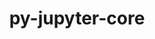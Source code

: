 ---
title: "py-jupyter-core"
layout: cache
categories: [package, develop]
meta: {"compilers": ["gcc@=11.1.0", "gcc@=11.4.0", "gcc@=7.3.1", "gcc@=9.4.0", "oneapi@=2024.2.1"], "num_specs": 51, "num_specs_by_stack": {"aws-isc": 1, "aws-isc-aarch64": 1, "data-vis-sdk": 4, "e4s": 16, "e4s-neoverse-v2": 7, "e4s-neoverse_v1": 6, "e4s-oneapi": 13, "e4s-power": 3, "root": 51}, "oss": ["amzn2", "ubuntu20.04", "ubuntu22.04"], "platforms": ["linux"], "stacks": ["aws-isc", "aws-isc-aarch64", "data-vis-sdk", "e4s", "e4s-neoverse-v2", "e4s-neoverse_v1", "e4s-oneapi", "e4s-power", "root"], "targets": ["aarch64", "neoverse_v1", "neoverse_v2", "ppc64le", "x86_64_v3"], "versions": ["5.3.0"]}
spec_details: [{"compiler": "gcc@=11.4.0", "hash": "2l5jg6hst2xm2lysrk3ddhqkapaknoa6", "os": "ubuntu22.04", "platform": "linux", "size": "-", "stacks": ["e4s", "root"], "tarball": "https://binaries.spack.io/develop/build_cache/linux-ubuntu22.04-x86_64_v3/gcc-11.4.0/py-jupyter-core-5.3.0/linux-ubuntu22.04-x86_64_v3-gcc-11.4.0-py-jupyter-core-5.3.0-2l5jg6hst2xm2lysrk3ddhqkapaknoa6.spack", "target": "x86_64_v3", "variants": ["build_system=python_pip"], "versions": ["5.3.0"]}, {"compiler": "gcc@=7.3.1", "hash": "2qvni7enbbk2uwpa664zs24nxqjybqzt", "os": "amzn2", "platform": "linux", "size": "-", "stacks": ["aws-isc", "root"], "tarball": "https://binaries.spack.io/develop/build_cache/linux-amzn2-x86_64_v3/gcc-7.3.1/py-jupyter-core-5.3.0/linux-amzn2-x86_64_v3-gcc-7.3.1-py-jupyter-core-5.3.0-2qvni7enbbk2uwpa664zs24nxqjybqzt.spack", "target": "x86_64_v3", "variants": ["build_system=python_pip"], "versions": ["5.3.0"]}, {"compiler": "gcc@=11.1.0", "hash": "3cuhw7bcb5wjptfoo5knic6x5xjsw34a", "os": "ubuntu20.04", "platform": "linux", "size": "-", "stacks": ["data-vis-sdk", "root"], "tarball": "https://binaries.spack.io/develop/build_cache/linux-ubuntu20.04-x86_64_v3/gcc-11.1.0/py-jupyter-core-5.3.0/linux-ubuntu20.04-x86_64_v3-gcc-11.1.0-py-jupyter-core-5.3.0-3cuhw7bcb5wjptfoo5knic6x5xjsw34a.spack", "target": "x86_64_v3", "variants": ["build_system=python_pip"], "versions": ["5.3.0"]}, {"compiler": "gcc@=11.4.0", "hash": "3evihzfyel2whgpazffcupdhmae56rhs", "os": "ubuntu22.04", "platform": "linux", "size": "-", "stacks": ["e4s", "root"], "tarball": "https://binaries.spack.io/develop/build_cache/linux-ubuntu22.04-x86_64_v3/gcc-11.4.0/py-jupyter-core-5.3.0/linux-ubuntu22.04-x86_64_v3-gcc-11.4.0-py-jupyter-core-5.3.0-3evihzfyel2whgpazffcupdhmae56rhs.spack", "target": "x86_64_v3", "variants": ["build_system=python_pip"], "versions": ["5.3.0"]}, {"compiler": "gcc@=11.4.0", "hash": "52riktoo2h26jvycof7zngfrz4iv3zh2", "os": "ubuntu22.04", "platform": "linux", "size": "-", "stacks": ["e4s-neoverse-v2", "root"], "tarball": "https://binaries.spack.io/develop/build_cache/linux-ubuntu22.04-neoverse_v2/gcc-11.4.0/py-jupyter-core-5.3.0/linux-ubuntu22.04-neoverse_v2-gcc-11.4.0-py-jupyter-core-5.3.0-52riktoo2h26jvycof7zngfrz4iv3zh2.spack", "target": "neoverse_v2", "variants": ["build_system=python_pip"], "versions": ["5.3.0"]}, {"compiler": "gcc@=11.4.0", "hash": "544uxfnq3275vgflbqlopfj4dimd6oz6", "os": "ubuntu22.04", "platform": "linux", "size": "-", "stacks": ["e4s-neoverse-v2", "root"], "tarball": "https://binaries.spack.io/develop/build_cache/linux-ubuntu22.04-neoverse_v2/gcc-11.4.0/py-jupyter-core-5.3.0/linux-ubuntu22.04-neoverse_v2-gcc-11.4.0-py-jupyter-core-5.3.0-544uxfnq3275vgflbqlopfj4dimd6oz6.spack", "target": "neoverse_v2", "variants": ["build_system=python_pip"], "versions": ["5.3.0"]}, {"compiler": "gcc@=11.4.0", "hash": "56qthtaecmfsfcflvxbn7lsffscf6gw3", "os": "ubuntu22.04", "platform": "linux", "size": "-", "stacks": ["e4s-neoverse_v1", "root"], "tarball": "https://binaries.spack.io/develop/build_cache/linux-ubuntu22.04-neoverse_v1/gcc-11.4.0/py-jupyter-core-5.3.0/linux-ubuntu22.04-neoverse_v1-gcc-11.4.0-py-jupyter-core-5.3.0-56qthtaecmfsfcflvxbn7lsffscf6gw3.spack", "target": "neoverse_v1", "variants": ["build_system=python_pip"], "versions": ["5.3.0"]}, {"compiler": "gcc@=11.4.0", "hash": "72ijhnui36gizsaoajntb4d36j52e6xe", "os": "ubuntu22.04", "platform": "linux", "size": "-", "stacks": ["e4s", "root"], "tarball": "https://binaries.spack.io/develop/build_cache/linux-ubuntu22.04-x86_64_v3/gcc-11.4.0/py-jupyter-core-5.3.0/linux-ubuntu22.04-x86_64_v3-gcc-11.4.0-py-jupyter-core-5.3.0-72ijhnui36gizsaoajntb4d36j52e6xe.spack", "target": "x86_64_v3", "variants": ["build_system=python_pip"], "versions": ["5.3.0"]}, {"compiler": "gcc@=11.4.0", "hash": "7dmuudchsviddyalgdawzh44soc433th", "os": "ubuntu22.04", "platform": "linux", "size": "-", "stacks": ["e4s", "root"], "tarball": "https://binaries.spack.io/develop/build_cache/linux-ubuntu22.04-x86_64_v3/gcc-11.4.0/py-jupyter-core-5.3.0/linux-ubuntu22.04-x86_64_v3-gcc-11.4.0-py-jupyter-core-5.3.0-7dmuudchsviddyalgdawzh44soc433th.spack", "target": "x86_64_v3", "variants": ["build_system=python_pip"], "versions": ["5.3.0"]}, {"compiler": "oneapi@=2024.2.1", "hash": "7s3cx66xaigtqjjpardlmummcamrehpx", "os": "ubuntu22.04", "platform": "linux", "size": "-", "stacks": ["e4s-oneapi", "root"], "tarball": "https://binaries.spack.io/develop/build_cache/linux-ubuntu22.04-x86_64_v3/oneapi-2024.2.1/py-jupyter-core-5.3.0/linux-ubuntu22.04-x86_64_v3-oneapi-2024.2.1-py-jupyter-core-5.3.0-7s3cx66xaigtqjjpardlmummcamrehpx.spack", "target": "x86_64_v3", "variants": ["build_system=python_pip"], "versions": ["5.3.0"]}, {"compiler": "gcc@=11.4.0", "hash": "7wbmlrcupgp7cobscsb7od2epz4fhddm", "os": "ubuntu22.04", "platform": "linux", "size": "-", "stacks": ["e4s-neoverse-v2", "root"], "tarball": "https://binaries.spack.io/develop/build_cache/linux-ubuntu22.04-neoverse_v2/gcc-11.4.0/py-jupyter-core-5.3.0/linux-ubuntu22.04-neoverse_v2-gcc-11.4.0-py-jupyter-core-5.3.0-7wbmlrcupgp7cobscsb7od2epz4fhddm.spack", "target": "neoverse_v2", "variants": ["build_system=python_pip"], "versions": ["5.3.0"]}, {"compiler": "gcc@=11.1.0", "hash": "b24xpx5pfl4k5asudniw4ourzcjtitua", "os": "ubuntu20.04", "platform": "linux", "size": "-", "stacks": ["data-vis-sdk", "root"], "tarball": "https://binaries.spack.io/develop/build_cache/linux-ubuntu20.04-x86_64_v3/gcc-11.1.0/py-jupyter-core-5.3.0/linux-ubuntu20.04-x86_64_v3-gcc-11.1.0-py-jupyter-core-5.3.0-b24xpx5pfl4k5asudniw4ourzcjtitua.spack", "target": "x86_64_v3", "variants": ["build_system=python_pip"], "versions": ["5.3.0"]}, {"compiler": "gcc@=11.4.0", "hash": "buzqrd6eqcdrzntvqwizivq5jrzd26ky", "os": "ubuntu22.04", "platform": "linux", "size": "-", "stacks": ["e4s-neoverse-v2", "root"], "tarball": "https://binaries.spack.io/develop/build_cache/linux-ubuntu22.04-neoverse_v2/gcc-11.4.0/py-jupyter-core-5.3.0/linux-ubuntu22.04-neoverse_v2-gcc-11.4.0-py-jupyter-core-5.3.0-buzqrd6eqcdrzntvqwizivq5jrzd26ky.spack", "target": "neoverse_v2", "variants": ["build_system=python_pip"], "versions": ["5.3.0"]}, {"compiler": "oneapi@=2024.2.1", "hash": "curjjn5icwqmdoouw6w7um2jngjf2e2m", "os": "ubuntu22.04", "platform": "linux", "size": "-", "stacks": ["e4s-oneapi", "root"], "tarball": "https://binaries.spack.io/develop/build_cache/linux-ubuntu22.04-x86_64_v3/oneapi-2024.2.1/py-jupyter-core-5.3.0/linux-ubuntu22.04-x86_64_v3-oneapi-2024.2.1-py-jupyter-core-5.3.0-curjjn5icwqmdoouw6w7um2jngjf2e2m.spack", "target": "x86_64_v3", "variants": ["build_system=python_pip"], "versions": ["5.3.0"]}, {"compiler": "gcc@=11.4.0", "hash": "e36qcvcdhsehpe336spd4n5ky6ttzfna", "os": "ubuntu22.04", "platform": "linux", "size": "-", "stacks": ["e4s-neoverse-v2", "root"], "tarball": "https://binaries.spack.io/develop/build_cache/linux-ubuntu22.04-neoverse_v2/gcc-11.4.0/py-jupyter-core-5.3.0/linux-ubuntu22.04-neoverse_v2-gcc-11.4.0-py-jupyter-core-5.3.0-e36qcvcdhsehpe336spd4n5ky6ttzfna.spack", "target": "neoverse_v2", "variants": ["build_system=python_pip"], "versions": ["5.3.0"]}, {"compiler": "gcc@=11.4.0", "hash": "e3ght3xu5a7dqndnokrzudqz5edftpws", "os": "ubuntu22.04", "platform": "linux", "size": "-", "stacks": ["e4s-neoverse_v1", "root"], "tarball": "https://binaries.spack.io/develop/build_cache/linux-ubuntu22.04-neoverse_v1/gcc-11.4.0/py-jupyter-core-5.3.0/linux-ubuntu22.04-neoverse_v1-gcc-11.4.0-py-jupyter-core-5.3.0-e3ght3xu5a7dqndnokrzudqz5edftpws.spack", "target": "neoverse_v1", "variants": ["build_system=python_pip"], "versions": ["5.3.0"]}, {"compiler": "gcc@=11.4.0", "hash": "eiysfdqwftlkupudhselvcddo5urxdii", "os": "ubuntu22.04", "platform": "linux", "size": "-", "stacks": ["e4s", "root"], "tarball": "https://binaries.spack.io/develop/build_cache/linux-ubuntu22.04-x86_64_v3/gcc-11.4.0/py-jupyter-core-5.3.0/linux-ubuntu22.04-x86_64_v3-gcc-11.4.0-py-jupyter-core-5.3.0-eiysfdqwftlkupudhselvcddo5urxdii.spack", "target": "x86_64_v3", "variants": ["build_system=python_pip"], "versions": ["5.3.0"]}, {"compiler": "gcc@=11.4.0", "hash": "elzbu7zu2u4d5i2pmankppnoutpuq264", "os": "ubuntu22.04", "platform": "linux", "size": "-", "stacks": ["e4s-neoverse_v1", "root"], "tarball": "https://binaries.spack.io/develop/build_cache/linux-ubuntu22.04-neoverse_v1/gcc-11.4.0/py-jupyter-core-5.3.0/linux-ubuntu22.04-neoverse_v1-gcc-11.4.0-py-jupyter-core-5.3.0-elzbu7zu2u4d5i2pmankppnoutpuq264.spack", "target": "neoverse_v1", "variants": ["build_system=python_pip"], "versions": ["5.3.0"]}, {"compiler": "oneapi@=2024.2.1", "hash": "ernow2dq3oudgom45iv3xxaawjy3y46d", "os": "ubuntu22.04", "platform": "linux", "size": "-", "stacks": ["e4s-oneapi", "root"], "tarball": "https://binaries.spack.io/develop/build_cache/linux-ubuntu22.04-x86_64_v3/oneapi-2024.2.1/py-jupyter-core-5.3.0/linux-ubuntu22.04-x86_64_v3-oneapi-2024.2.1-py-jupyter-core-5.3.0-ernow2dq3oudgom45iv3xxaawjy3y46d.spack", "target": "x86_64_v3", "variants": ["build_system=python_pip"], "versions": ["5.3.0"]}, {"compiler": "oneapi@=2024.2.1", "hash": "eu4bphg3uxfnfwin2g2advytsobkvzrk", "os": "ubuntu22.04", "platform": "linux", "size": "-", "stacks": ["e4s-oneapi", "root"], "tarball": "https://binaries.spack.io/develop/build_cache/linux-ubuntu22.04-x86_64_v3/oneapi-2024.2.1/py-jupyter-core-5.3.0/linux-ubuntu22.04-x86_64_v3-oneapi-2024.2.1-py-jupyter-core-5.3.0-eu4bphg3uxfnfwin2g2advytsobkvzrk.spack", "target": "x86_64_v3", "variants": ["build_system=python_pip"], "versions": ["5.3.0"]}, {"compiler": "gcc@=11.1.0", "hash": "fc7hafum3kxd6zum57pd7nyuzmw767ke", "os": "ubuntu20.04", "platform": "linux", "size": "-", "stacks": ["data-vis-sdk", "root"], "tarball": "https://binaries.spack.io/develop/build_cache/linux-ubuntu20.04-x86_64_v3/gcc-11.1.0/py-jupyter-core-5.3.0/linux-ubuntu20.04-x86_64_v3-gcc-11.1.0-py-jupyter-core-5.3.0-fc7hafum3kxd6zum57pd7nyuzmw767ke.spack", "target": "x86_64_v3", "variants": ["build_system=python_pip"], "versions": ["5.3.0"]}, {"compiler": "gcc@=11.1.0", "hash": "fv4z5ckdcxcnic7r2rg2asacye5ilfxo", "os": "ubuntu20.04", "platform": "linux", "size": "-", "stacks": ["data-vis-sdk", "root"], "tarball": "https://binaries.spack.io/develop/build_cache/linux-ubuntu20.04-x86_64_v3/gcc-11.1.0/py-jupyter-core-5.3.0/linux-ubuntu20.04-x86_64_v3-gcc-11.1.0-py-jupyter-core-5.3.0-fv4z5ckdcxcnic7r2rg2asacye5ilfxo.spack", "target": "x86_64_v3", "variants": ["build_system=python_pip"], "versions": ["5.3.0"]}, {"compiler": "oneapi@=2024.2.1", "hash": "g6lh3fbe4kzz7nazbf2bkg5zrd3w4zq6", "os": "ubuntu22.04", "platform": "linux", "size": "-", "stacks": ["e4s-oneapi", "root"], "tarball": "https://binaries.spack.io/develop/build_cache/linux-ubuntu22.04-x86_64_v3/oneapi-2024.2.1/py-jupyter-core-5.3.0/linux-ubuntu22.04-x86_64_v3-oneapi-2024.2.1-py-jupyter-core-5.3.0-g6lh3fbe4kzz7nazbf2bkg5zrd3w4zq6.spack", "target": "x86_64_v3", "variants": ["build_system=python_pip"], "versions": ["5.3.0"]}, {"compiler": "gcc@=9.4.0", "hash": "glwvpbbecaz3a44woata25umhbtesfmn", "os": "ubuntu20.04", "platform": "linux", "size": "-", "stacks": ["e4s-power", "root"], "tarball": "https://binaries.spack.io/develop/build_cache/linux-ubuntu20.04-ppc64le/gcc-9.4.0/py-jupyter-core-5.3.0/linux-ubuntu20.04-ppc64le-gcc-9.4.0-py-jupyter-core-5.3.0-glwvpbbecaz3a44woata25umhbtesfmn.spack", "target": "ppc64le", "variants": ["build_system=python_pip"], "versions": ["5.3.0"]}, {"compiler": "gcc@=11.4.0", "hash": "gspxfgruekkxad47rywtgekk2ifn4vpi", "os": "ubuntu22.04", "platform": "linux", "size": "-", "stacks": ["e4s", "root"], "tarball": "https://binaries.spack.io/develop/build_cache/linux-ubuntu22.04-x86_64_v3/gcc-11.4.0/py-jupyter-core-5.3.0/linux-ubuntu22.04-x86_64_v3-gcc-11.4.0-py-jupyter-core-5.3.0-gspxfgruekkxad47rywtgekk2ifn4vpi.spack", "target": "x86_64_v3", "variants": ["build_system=python_pip"], "versions": ["5.3.0"]}, {"compiler": "gcc@=11.4.0", "hash": "gybq4nvpkm6j7onylsfxzybx5xllyj7n", "os": "ubuntu22.04", "platform": "linux", "size": "-", "stacks": ["e4s-neoverse-v2", "root"], "tarball": "https://binaries.spack.io/develop/build_cache/linux-ubuntu22.04-neoverse_v2/gcc-11.4.0/py-jupyter-core-5.3.0/linux-ubuntu22.04-neoverse_v2-gcc-11.4.0-py-jupyter-core-5.3.0-gybq4nvpkm6j7onylsfxzybx5xllyj7n.spack", "target": "neoverse_v2", "variants": ["build_system=python_pip"], "versions": ["5.3.0"]}, {"compiler": "gcc@=11.4.0", "hash": "hrbr4wg77dxq7ha3xon5qh463k5zhof4", "os": "ubuntu22.04", "platform": "linux", "size": "-", "stacks": ["e4s", "root"], "tarball": "https://binaries.spack.io/develop/build_cache/linux-ubuntu22.04-x86_64_v3/gcc-11.4.0/py-jupyter-core-5.3.0/linux-ubuntu22.04-x86_64_v3-gcc-11.4.0-py-jupyter-core-5.3.0-hrbr4wg77dxq7ha3xon5qh463k5zhof4.spack", "target": "x86_64_v3", "variants": ["build_system=python_pip"], "versions": ["5.3.0"]}, {"compiler": "gcc@=11.4.0", "hash": "hu2zgihherts2bjhb47g2xwz2f2mxap4", "os": "ubuntu22.04", "platform": "linux", "size": "-", "stacks": ["e4s", "root"], "tarball": "https://binaries.spack.io/develop/build_cache/linux-ubuntu22.04-x86_64_v3/gcc-11.4.0/py-jupyter-core-5.3.0/linux-ubuntu22.04-x86_64_v3-gcc-11.4.0-py-jupyter-core-5.3.0-hu2zgihherts2bjhb47g2xwz2f2mxap4.spack", "target": "x86_64_v3", "variants": ["build_system=python_pip"], "versions": ["5.3.0"]}, {"compiler": "oneapi@=2024.2.1", "hash": "igfwvp4ktkavlq3et3mmzeomdsjyq2ot", "os": "ubuntu22.04", "platform": "linux", "size": "-", "stacks": ["e4s-oneapi", "root"], "tarball": "https://binaries.spack.io/develop/build_cache/linux-ubuntu22.04-x86_64_v3/oneapi-2024.2.1/py-jupyter-core-5.3.0/linux-ubuntu22.04-x86_64_v3-oneapi-2024.2.1-py-jupyter-core-5.3.0-igfwvp4ktkavlq3et3mmzeomdsjyq2ot.spack", "target": "x86_64_v3", "variants": ["build_system=python_pip"], "versions": ["5.3.0"]}, {"compiler": "oneapi@=2024.2.1", "hash": "jrkyofi6vrjdqgt22hs67btp6b2lnw4q", "os": "ubuntu22.04", "platform": "linux", "size": "-", "stacks": ["e4s-oneapi", "root"], "tarball": "https://binaries.spack.io/develop/build_cache/linux-ubuntu22.04-x86_64_v3/oneapi-2024.2.1/py-jupyter-core-5.3.0/linux-ubuntu22.04-x86_64_v3-oneapi-2024.2.1-py-jupyter-core-5.3.0-jrkyofi6vrjdqgt22hs67btp6b2lnw4q.spack", "target": "x86_64_v3", "variants": ["build_system=python_pip"], "versions": ["5.3.0"]}, {"compiler": "gcc@=11.4.0", "hash": "lby66alf5hvj4wqfvj3rv4ebiqoom3n6", "os": "ubuntu22.04", "platform": "linux", "size": "-", "stacks": ["e4s", "root"], "tarball": "https://binaries.spack.io/develop/build_cache/linux-ubuntu22.04-x86_64_v3/gcc-11.4.0/py-jupyter-core-5.3.0/linux-ubuntu22.04-x86_64_v3-gcc-11.4.0-py-jupyter-core-5.3.0-lby66alf5hvj4wqfvj3rv4ebiqoom3n6.spack", "target": "x86_64_v3", "variants": ["build_system=python_pip"], "versions": ["5.3.0"]}, {"compiler": "gcc@=11.4.0", "hash": "lybq7n56a47jzlpls6dmi4q2fjojrteb", "os": "ubuntu22.04", "platform": "linux", "size": "-", "stacks": ["e4s", "root"], "tarball": "https://binaries.spack.io/develop/build_cache/linux-ubuntu22.04-x86_64_v3/gcc-11.4.0/py-jupyter-core-5.3.0/linux-ubuntu22.04-x86_64_v3-gcc-11.4.0-py-jupyter-core-5.3.0-lybq7n56a47jzlpls6dmi4q2fjojrteb.spack", "target": "x86_64_v3", "variants": ["build_system=python_pip"], "versions": ["5.3.0"]}, {"compiler": "oneapi@=2024.2.1", "hash": "mde6nta3byxs6kynfxhwgk3crrkiceib", "os": "ubuntu22.04", "platform": "linux", "size": "-", "stacks": ["e4s-oneapi", "root"], "tarball": "https://binaries.spack.io/develop/build_cache/linux-ubuntu22.04-x86_64_v3/oneapi-2024.2.1/py-jupyter-core-5.3.0/linux-ubuntu22.04-x86_64_v3-oneapi-2024.2.1-py-jupyter-core-5.3.0-mde6nta3byxs6kynfxhwgk3crrkiceib.spack", "target": "x86_64_v3", "variants": ["build_system=python_pip"], "versions": ["5.3.0"]}, {"compiler": "gcc@=11.4.0", "hash": "n4pqiim553i35gnwi6vings3qnegewcc", "os": "ubuntu22.04", "platform": "linux", "size": "-", "stacks": ["e4s-neoverse_v1", "root"], "tarball": "https://binaries.spack.io/develop/build_cache/linux-ubuntu22.04-neoverse_v1/gcc-11.4.0/py-jupyter-core-5.3.0/linux-ubuntu22.04-neoverse_v1-gcc-11.4.0-py-jupyter-core-5.3.0-n4pqiim553i35gnwi6vings3qnegewcc.spack", "target": "neoverse_v1", "variants": ["build_system=python_pip"], "versions": ["5.3.0"]}, {"compiler": "gcc@=11.4.0", "hash": "nek6un75wpqvhsv7m42zoqr44laoy6es", "os": "ubuntu22.04", "platform": "linux", "size": "-", "stacks": ["e4s", "root"], "tarball": "https://binaries.spack.io/develop/build_cache/linux-ubuntu22.04-x86_64_v3/gcc-11.4.0/py-jupyter-core-5.3.0/linux-ubuntu22.04-x86_64_v3-gcc-11.4.0-py-jupyter-core-5.3.0-nek6un75wpqvhsv7m42zoqr44laoy6es.spack", "target": "x86_64_v3", "variants": ["build_system=python_pip"], "versions": ["5.3.0"]}, {"compiler": "gcc@=11.4.0", "hash": "nvdnx5ejfpmdifmn3u6x2pakgzjo4r6b", "os": "ubuntu22.04", "platform": "linux", "size": "-", "stacks": ["e4s", "root"], "tarball": "https://binaries.spack.io/develop/build_cache/linux-ubuntu22.04-x86_64_v3/gcc-11.4.0/py-jupyter-core-5.3.0/linux-ubuntu22.04-x86_64_v3-gcc-11.4.0-py-jupyter-core-5.3.0-nvdnx5ejfpmdifmn3u6x2pakgzjo4r6b.spack", "target": "x86_64_v3", "variants": ["build_system=python_pip"], "versions": ["5.3.0"]}, {"compiler": "gcc@=11.4.0", "hash": "pkpjqjzwues2ezotqr7htqenaimbc3c5", "os": "ubuntu22.04", "platform": "linux", "size": "-", "stacks": ["e4s", "root"], "tarball": "https://binaries.spack.io/develop/build_cache/linux-ubuntu22.04-x86_64_v3/gcc-11.4.0/py-jupyter-core-5.3.0/linux-ubuntu22.04-x86_64_v3-gcc-11.4.0-py-jupyter-core-5.3.0-pkpjqjzwues2ezotqr7htqenaimbc3c5.spack", "target": "x86_64_v3", "variants": ["build_system=python_pip"], "versions": ["5.3.0"]}, {"compiler": "gcc@=7.3.1", "hash": "puujtlmrfrngg2rncm6gzcdscvjyxlqo", "os": "amzn2", "platform": "linux", "size": "-", "stacks": ["aws-isc-aarch64", "root"], "tarball": "https://binaries.spack.io/develop/build_cache/linux-amzn2-aarch64/gcc-7.3.1/py-jupyter-core-5.3.0/linux-amzn2-aarch64-gcc-7.3.1-py-jupyter-core-5.3.0-puujtlmrfrngg2rncm6gzcdscvjyxlqo.spack", "target": "aarch64", "variants": ["build_system=python_pip"], "versions": ["5.3.0"]}, {"compiler": "oneapi@=2024.2.1", "hash": "qda2tzwky2fcr2slva4gvxuqu3ipc6ip", "os": "ubuntu22.04", "platform": "linux", "size": "-", "stacks": ["e4s-oneapi", "root"], "tarball": "https://binaries.spack.io/develop/build_cache/linux-ubuntu22.04-x86_64_v3/oneapi-2024.2.1/py-jupyter-core-5.3.0/linux-ubuntu22.04-x86_64_v3-oneapi-2024.2.1-py-jupyter-core-5.3.0-qda2tzwky2fcr2slva4gvxuqu3ipc6ip.spack", "target": "x86_64_v3", "variants": ["build_system=python_pip"], "versions": ["5.3.0"]}, {"compiler": "oneapi@=2024.2.1", "hash": "qfsndt3j2ugabscxfiweukhajrmobyub", "os": "ubuntu22.04", "platform": "linux", "size": "-", "stacks": ["e4s-oneapi", "root"], "tarball": "https://binaries.spack.io/develop/build_cache/linux-ubuntu22.04-x86_64_v3/oneapi-2024.2.1/py-jupyter-core-5.3.0/linux-ubuntu22.04-x86_64_v3-oneapi-2024.2.1-py-jupyter-core-5.3.0-qfsndt3j2ugabscxfiweukhajrmobyub.spack", "target": "x86_64_v3", "variants": ["build_system=python_pip"], "versions": ["5.3.0"]}, {"compiler": "gcc@=11.4.0", "hash": "qfxbocoipnynp3cxhbyfcmzpoeuvgtaw", "os": "ubuntu22.04", "platform": "linux", "size": "-", "stacks": ["e4s-neoverse_v1", "root"], "tarball": "https://binaries.spack.io/develop/build_cache/linux-ubuntu22.04-neoverse_v1/gcc-11.4.0/py-jupyter-core-5.3.0/linux-ubuntu22.04-neoverse_v1-gcc-11.4.0-py-jupyter-core-5.3.0-qfxbocoipnynp3cxhbyfcmzpoeuvgtaw.spack", "target": "neoverse_v1", "variants": ["build_system=python_pip"], "versions": ["5.3.0"]}, {"compiler": "gcc@=11.4.0", "hash": "qg3subyu43fekbvwwnpdygh3lbepnugt", "os": "ubuntu22.04", "platform": "linux", "size": "-", "stacks": ["e4s", "root"], "tarball": "https://binaries.spack.io/develop/build_cache/linux-ubuntu22.04-x86_64_v3/gcc-11.4.0/py-jupyter-core-5.3.0/linux-ubuntu22.04-x86_64_v3-gcc-11.4.0-py-jupyter-core-5.3.0-qg3subyu43fekbvwwnpdygh3lbepnugt.spack", "target": "x86_64_v3", "variants": ["build_system=python_pip"], "versions": ["5.3.0"]}, {"compiler": "gcc@=9.4.0", "hash": "s6xs6rtdv6y2nqwotonlhp3c2ty6grhy", "os": "ubuntu20.04", "platform": "linux", "size": "-", "stacks": ["e4s-power", "root"], "tarball": "https://binaries.spack.io/develop/build_cache/linux-ubuntu20.04-ppc64le/gcc-9.4.0/py-jupyter-core-5.3.0/linux-ubuntu20.04-ppc64le-gcc-9.4.0-py-jupyter-core-5.3.0-s6xs6rtdv6y2nqwotonlhp3c2ty6grhy.spack", "target": "ppc64le", "variants": ["build_system=python_pip"], "versions": ["5.3.0"]}, {"compiler": "oneapi@=2024.2.1", "hash": "saivmvvvgquki3pp6mroynsp53ngtlrs", "os": "ubuntu22.04", "platform": "linux", "size": "-", "stacks": ["e4s-oneapi", "root"], "tarball": "https://binaries.spack.io/develop/build_cache/linux-ubuntu22.04-x86_64_v3/oneapi-2024.2.1/py-jupyter-core-5.3.0/linux-ubuntu22.04-x86_64_v3-oneapi-2024.2.1-py-jupyter-core-5.3.0-saivmvvvgquki3pp6mroynsp53ngtlrs.spack", "target": "x86_64_v3", "variants": ["build_system=python_pip"], "versions": ["5.3.0"]}, {"compiler": "gcc@=9.4.0", "hash": "u25l33vlyyjkerhwbn5lzxsfjqtxvlyx", "os": "ubuntu20.04", "platform": "linux", "size": "-", "stacks": ["e4s-power", "root"], "tarball": "https://binaries.spack.io/develop/build_cache/linux-ubuntu20.04-ppc64le/gcc-9.4.0/py-jupyter-core-5.3.0/linux-ubuntu20.04-ppc64le-gcc-9.4.0-py-jupyter-core-5.3.0-u25l33vlyyjkerhwbn5lzxsfjqtxvlyx.spack", "target": "ppc64le", "variants": ["build_system=python_pip"], "versions": ["5.3.0"]}, {"compiler": "oneapi@=2024.2.1", "hash": "vezaqpmh3zfpygylmswdjalkclwc64nq", "os": "ubuntu22.04", "platform": "linux", "size": "-", "stacks": ["e4s-oneapi", "root"], "tarball": "https://binaries.spack.io/develop/build_cache/linux-ubuntu22.04-x86_64_v3/oneapi-2024.2.1/py-jupyter-core-5.3.0/linux-ubuntu22.04-x86_64_v3-oneapi-2024.2.1-py-jupyter-core-5.3.0-vezaqpmh3zfpygylmswdjalkclwc64nq.spack", "target": "x86_64_v3", "variants": ["build_system=python_pip"], "versions": ["5.3.0"]}, {"compiler": "oneapi@=2024.2.1", "hash": "wrmrugfq6vkf43c7bu7wfhmeuf7wldyn", "os": "ubuntu22.04", "platform": "linux", "size": "-", "stacks": ["e4s-oneapi", "root"], "tarball": "https://binaries.spack.io/develop/build_cache/linux-ubuntu22.04-x86_64_v3/oneapi-2024.2.1/py-jupyter-core-5.3.0/linux-ubuntu22.04-x86_64_v3-oneapi-2024.2.1-py-jupyter-core-5.3.0-wrmrugfq6vkf43c7bu7wfhmeuf7wldyn.spack", "target": "x86_64_v3", "variants": ["build_system=python_pip"], "versions": ["5.3.0"]}, {"compiler": "gcc@=11.4.0", "hash": "xhlq2y7jabighth3fjcdk6fon2jiech5", "os": "ubuntu22.04", "platform": "linux", "size": "-", "stacks": ["e4s-neoverse-v2", "root"], "tarball": "https://binaries.spack.io/develop/build_cache/linux-ubuntu22.04-neoverse_v2/gcc-11.4.0/py-jupyter-core-5.3.0/linux-ubuntu22.04-neoverse_v2-gcc-11.4.0-py-jupyter-core-5.3.0-xhlq2y7jabighth3fjcdk6fon2jiech5.spack", "target": "neoverse_v2", "variants": ["build_system=python_pip"], "versions": ["5.3.0"]}, {"compiler": "gcc@=11.4.0", "hash": "xqdtsemm3mscz55dn6afdiauqg36i66w", "os": "ubuntu22.04", "platform": "linux", "size": "-", "stacks": ["e4s", "root"], "tarball": "https://binaries.spack.io/develop/build_cache/linux-ubuntu22.04-x86_64_v3/gcc-11.4.0/py-jupyter-core-5.3.0/linux-ubuntu22.04-x86_64_v3-gcc-11.4.0-py-jupyter-core-5.3.0-xqdtsemm3mscz55dn6afdiauqg36i66w.spack", "target": "x86_64_v3", "variants": ["build_system=python_pip"], "versions": ["5.3.0"]}, {"compiler": "gcc@=11.4.0", "hash": "yl2olgmf54ushgvc3wonhph3yl5bzcgl", "os": "ubuntu22.04", "platform": "linux", "size": "-", "stacks": ["e4s-neoverse_v1", "root"], "tarball": "https://binaries.spack.io/develop/build_cache/linux-ubuntu22.04-neoverse_v1/gcc-11.4.0/py-jupyter-core-5.3.0/linux-ubuntu22.04-neoverse_v1-gcc-11.4.0-py-jupyter-core-5.3.0-yl2olgmf54ushgvc3wonhph3yl5bzcgl.spack", "target": "neoverse_v1", "variants": ["build_system=python_pip"], "versions": ["5.3.0"]}, {"compiler": "gcc@=11.4.0", "hash": "ywqe3l3gqwubbwcjwsuf4y2pkobqwtc7", "os": "ubuntu22.04", "platform": "linux", "size": "-", "stacks": ["e4s", "root"], "tarball": "https://binaries.spack.io/develop/build_cache/linux-ubuntu22.04-x86_64_v3/gcc-11.4.0/py-jupyter-core-5.3.0/linux-ubuntu22.04-x86_64_v3-gcc-11.4.0-py-jupyter-core-5.3.0-ywqe3l3gqwubbwcjwsuf4y2pkobqwtc7.spack", "target": "x86_64_v3", "variants": ["build_system=python_pip"], "versions": ["5.3.0"]}]
---